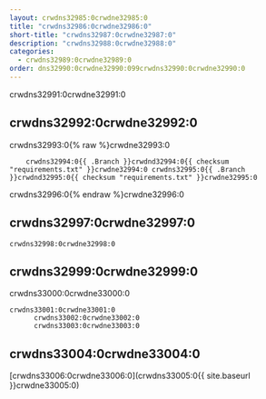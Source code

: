 ```yaml
---
layout: crwdns32985:0crwdne32985:0
title: "crwdns32986:0crwdne32986:0"
short-title: "crwdns32987:0crwdne32987:0"
description: "crwdns32988:0crwdne32988:0"
categories:
  - crwdns32989:0crwdne32989:0
order: dns32990:0crwdne32990:099crwdns32990:0crwdne32990:0
---
```

crwdns32991:0crwdne32991:0

## crwdns32992:0crwdne32992:0

crwdns32993:0{% raw %}crwdne32993:0

        crwdns32994:0{{ .Branch }}crwdnd32994:0{{ checksum "requirements.txt" }}crwdne32994:0 crwdns32995:0{{ .Branch }}crwdnd32995:0{{ checksum "requirements.txt" }}crwdne32995:0
    

crwdns32996:0{% endraw %}crwdne32996:0

## crwdns32997:0crwdne32997:0

    crwdns32998:0crwdne32998:0
    

## crwdns32999:0crwdne32999:0

crwdns33000:0crwdne33000:0

    crwdns33001:0crwdne33001:0
          crwdns33002:0crwdne33002:0
          crwdns33003:0crwdne33003:0
    

## crwdns33004:0crwdne33004:0

[crwdns33006:0crwdne33006:0](crwdns33005:0{{ site.baseurl }}crwdne33005:0)